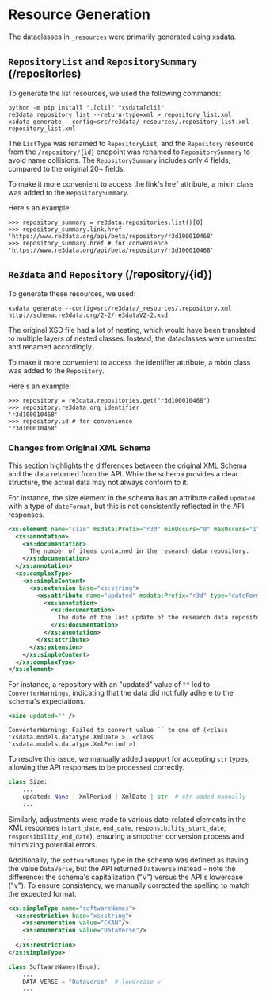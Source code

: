 # Resource Generation

The dataclasses in `_resources` were primarily generated using
[xsdata](https://xsdata.readthedocs.io/en/v24.5/codegen/intro/).

## `RepositoryList` and `RepositorySummary` (/repositories)

To generate the list resources, we used the following commands:

```console
python -m pip install ".[cli]" "xsdata[cli]"
re3data repository list --return-type=xml > repository_list.xml
xsdata generate --config=src/re3data/_resources/.repository_list.xml repository_list.xml
```

The `ListType` was renamed to `RepositoryList`, and the `Repository` resource from the `/repository/{id}` endpoint was
renamed to `RepositorySummary` to avoid name collisions. The `RepositorySummary` includes only 4 fields, compared to the
original 20+ fields.

To make it more convenient to access the link's href attribute, a mixin class was added to the `RepositorySummary`.

Here's an example:

```pycon
>>> repository_summary = re3data.repositories.list()[0]
>>> repository_summary.link.href
'https://www.re3data.org/api/beta/repository/r3d100010468'
>>> repository_summary.href # for convenience
'https://www.re3data.org/api/beta/repository/r3d100010468'
```

## `Re3data` and `Repository` (/repository/{id})

To generate these resources, we used:

```console
xsdata generate --config=src/re3data/_resources/.repository.xml http://schema.re3data.org/2-2/re3dataV2-2.xsd
```

The original XSD file had a lot of nesting, which would have been translated to multiple layers of nested classes.
Instead, the dataclasses were unnested and renamed accordingly.

To make it more convenient to access the identifier attribute, a mixin class was added to the `Repository`.

Here's an example:

```pycon
>>> repository = re3data.repositories.get("r3d100010468")
>>> repository.re3data_org_identifier
'r3d100010468'
>>> repository.id # for convenience
'r3d100010468'
```

### Changes from Original XML Schema

This section highlights the differences between the original XML Schema and the data returned from the API. While the
schema provides a clear structure, the actual data may not always conform to it.

For instance, the size element in the schema has an attribute called `updated` with a type of `dateFormat`, but this is
not consistently reflected in the API responses.

```xsd
<xs:element name="size" msdata:Prefix="r3d" minOccurs="0" maxOccurs="1">
  <xs:annotation>
    <xs:documentation>
      The number of items contained in the research data repository.
    </xs:documentation>
  </xs:annotation>
  <xs:complexType>
    <xs:simpleContent>
      <xs:extension base="xs:string">
        <xs:attribute name="updated" msdata:Prefix="r3d" type="dateFormat" use="required" form="unqualified">
          <xs:annotation>
            <xs:documentation>
              The date of the last update of the research data repository size.
            </xs:documentation>
          </xs:annotation>
        </xs:attribute>
      </xs:extension>
    </xs:simpleContent>
  </xs:complexType>
</xs:element>
```

For instance, a repository with an "updated" value of `""` led to `ConverterWarnings`, indicating that the data did not
fully adhere to the schema's expectations.

```xml
<size updated="" />
```

```console
ConverterWarning: Failed to convert value `` to one of (<class 'xsdata.models.datatype.XmlDate'>, <class 'xsdata.models.datatype.XmlPeriod'>)
```

To resolve this issue, we manually added support for accepting `str` types, allowing the API responses to be processed
correctly.

```python
class Size:
    ...
    updated: None | XmlPeriod | XmlDate | str  # str added manually
    ...
```

Similarly, adjustments were made to various date-related elements in the XML responses (`start_date`, `end_date`,
`responsibility_start_date`, `responsibility_end_date`), ensuring a smoother conversion process and minimizing potential
errors.

Additionally, the `softwareNames` type in the schema was defined as having the value `DataVerse`, but the API returned
`Dataverse` instead - note the difference: the schema's capitalization ("V") versus the API's lowercase ("v"). To ensure
consistency, we manually corrected the spelling to match the expected format.

```xsd
<xs:simpleType name="softwareNames">
  <xs:restriction base="xs:string">
    <xs:enumeration value="CKAN"/>
    <xs:enumeration value="DataVerse"/>
    ...
  </xs:restriction>
</xs:simpleType>
```

```python
class SoftwareNames(Enum):
    ...
    DATA_VERSE = "Dataverse"  # lowercase v
    ...
```
